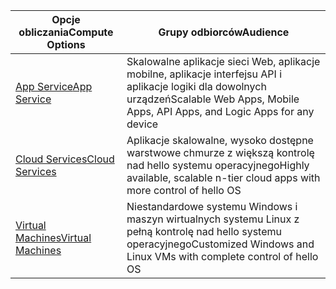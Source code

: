 
| <span data-ttu-id="225b9-101">Opcje obliczania</span><span class="sxs-lookup"><span data-stu-id="225b9-101">Compute Options</span></span> | <span data-ttu-id="225b9-102">Grupy odbiorców</span><span class="sxs-lookup"><span data-stu-id="225b9-102">Audience</span></span> |
| --- | --- |
| <span data-ttu-id="225b9-103">[App Service][lnk_app]</span><span class="sxs-lookup"><span data-stu-id="225b9-103">[App Service][lnk_app]</span></span> |<span data-ttu-id="225b9-104">Skalowalne aplikacje sieci Web, aplikacje mobilne, aplikacje interfejsu API i aplikacje logiki dla dowolnych urządzeń</span><span class="sxs-lookup"><span data-stu-id="225b9-104">Scalable Web Apps, Mobile Apps, API Apps, and Logic Apps for any device</span></span> |
| <span data-ttu-id="225b9-105">[Cloud Services][lnk_cloud]</span><span class="sxs-lookup"><span data-stu-id="225b9-105">[Cloud Services][lnk_cloud]</span></span> |<span data-ttu-id="225b9-106">Aplikacje skalowalne, wysoko dostępne warstwowe chmurze z większą kontrolę nad hello systemu operacyjnego</span><span class="sxs-lookup"><span data-stu-id="225b9-106">Highly available, scalable n-tier cloud apps with more control of hello OS</span></span> |
| <span data-ttu-id="225b9-107">[Virtual Machines][lnk_vm]</span><span class="sxs-lookup"><span data-stu-id="225b9-107">[Virtual Machines][lnk_vm]</span></span> |<span data-ttu-id="225b9-108">Niestandardowe systemu Windows i maszyn wirtualnych systemu Linux z pełną kontrolę nad hello systemu operacyjnego</span><span class="sxs-lookup"><span data-stu-id="225b9-108">Customized Windows and Linux VMs with complete control of hello OS</span></span> |

[lnk_app]: ../articles/app-service-web/app-service-web-overview.md
[lnk_vm]:../articles/virtual-machines/windows/overview.md
[lnk_cloud]: ../articles/cloud-services/cloud-services-choose-me.md